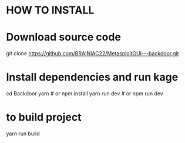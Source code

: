 # HOW TO INSTALL


# Download source code
git clone https://github.com/BRAINIAC22/MetasploitGUI---backdoor.git

# Install dependencies and run kage
cd Backdoor
yarn # or npm install
yarn run dev # or npm run dev

# to build project
yarn run build